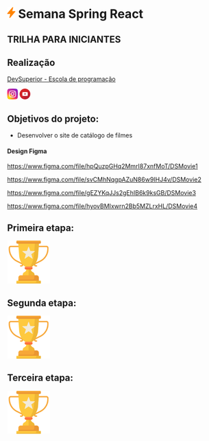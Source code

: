 # ![DevSuperior logo](https://raw.githubusercontent.com/devsuperior/bds-assets/main/ds/devsuperior-logo-small.png) Semana Spring React
## TRILHA PARA INICIANTES

## Realização
[DevSuperior - Escola de programação](https://devsuperior.com.br)

[![DevSuperior no Instagram](https://raw.githubusercontent.com/devsuperior/bds-assets/main/ds/ig-icon.png)](https://instagram.com/devsuperior.ig)
[![DevSuperior no Youtube](https://raw.githubusercontent.com/devsuperior/bds-assets/main/ds/yt-icon.png)](https://youtube.com/devsuperior)

## Objetivos do projeto:

- Desenvolver o site de catálogo de filmes

#### Design Figma

https://www.figma.com/file/hpQuzpGHq2MmrI87xnfMoT/DSMovie1

https://www.figma.com/file/svCMhNqgpAZuN86w9IHJ4v/DSMovie2

https://www.figma.com/file/gEZYKqJJs2gEhIB6k9ksGB/DSMovie3

https://www.figma.com/file/hyovBMIxwrn2Bb5MZLrxHL/DSMovie4




## Primeira etapa:

![Parabéns!](https://raw.githubusercontent.com/devsuperior/bds-assets/main/img/trophy.png)

## Segunda etapa:

![Parabéns!](https://raw.githubusercontent.com/devsuperior/bds-assets/main/img/trophy.png)

## Terceira etapa:

![Parabéns!](https://raw.githubusercontent.com/devsuperior/bds-assets/main/img/trophy.png)

